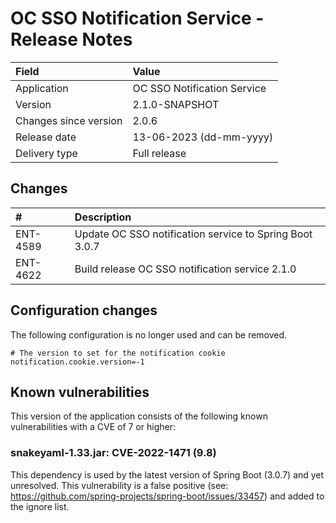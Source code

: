 # OC SSO Notification Service - Release Notes

| Field                     | Value                       |
|:--------------------------|:----------------------------|
| Application               | OC SSO Notification Service |
| Version                   | 2.1.0-SNAPSHOT              |
| Changes since version     | 2.0.6                       |
| Release date              | 13-06-2023 (dd-mm-yyyy)     |
| Delivery type             | Full release                |

## Changes

| #        | Description                                             |
|:---------|:--------------------------------------------------------|
| ENT-4589 | Update OC SSO notification service to Spring Boot 3.0.7 |
| ENT-4622 | Build release OC SSO notification service 2.1.0         |

## Configuration changes

The following configuration is no longer used and can be removed.

    # The version to set for the notification cookie
    notification.cookie.version=-1

## Known vulnerabilities

This version of the application consists of the following known vulnerabilities with a CVE of 7 or higher:

### snakeyaml-1.33.jar: CVE-2022-1471 (9.8)

This dependency is used by the latest version of Spring Boot (3.0.7) and yet unresolved. This vulnerability is a false
positive (see: https://github.com/spring-projects/spring-boot/issues/33457) and added to the ignore list.
